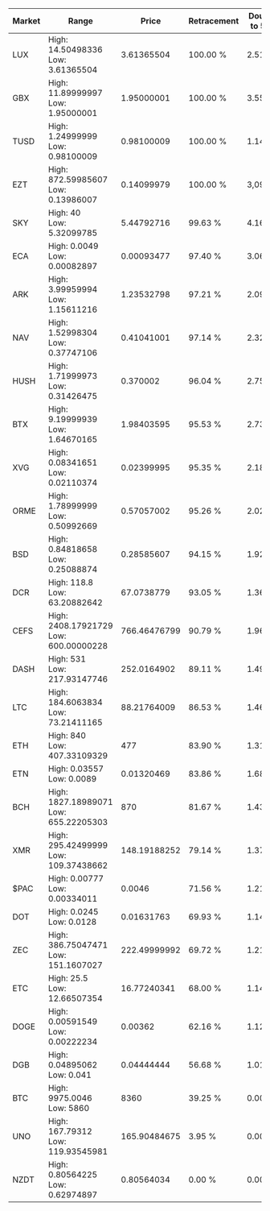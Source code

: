 | Market | Range | Price| Retracement | Doubles to 50% |
| --- | --- | --- | --- | --- |
| LUX | High: 14.50498336<br />Low: 3.61365504 | 3.61365504 | 100.00 % | 2.51 |
| GBX | High: 11.89999997<br />Low: 1.95000001 | 1.95000001 | 100.00 % | 3.55 |
| TUSD | High: 1.24999999<br />Low: 0.98100009 | 0.98100009 | 100.00 % | 1.14 |
| EZT | High: 872.59985607<br />Low: 0.13986007 | 0.14099979 | 100.00 % | 3,094.83 |
| SKY | High: 40<br />Low: 5.32099785 | 5.44792716 | 99.63 % | 4.16 |
| ECA | High: 0.0049<br />Low: 0.00082897 | 0.00093477 | 97.40 % | 3.06 |
| ARK | High: 3.99959994<br />Low: 1.15611216 | 1.23532798 | 97.21 % | 2.09 |
| NAV | High: 1.52998304<br />Low: 0.37747106 | 0.41041001 | 97.14 % | 2.32 |
| HUSH | High: 1.71999973<br />Low: 0.31426475 | 0.370002 | 96.04 % | 2.75 |
| BTX | High: 9.19999939<br />Low: 1.64670165 | 1.98403595 | 95.53 % | 2.73 |
| XVG | High: 0.08341651<br />Low: 0.02110374 | 0.02399995 | 95.35 % | 2.18 |
| ORME | High: 1.78999999<br />Low: 0.50992669 | 0.57057002 | 95.26 % | 2.02 |
| BSD | High: 0.84818658<br />Low: 0.25088874 | 0.28585607 | 94.15 % | 1.92 |
| DCR | High: 118.8<br />Low: 63.20882642 | 67.0738779 | 93.05 % | 1.36 |
| CEFS | High: 2408.17921729<br />Low: 600.00000228 | 766.46476799 | 90.79 % | 1.96 |
| DASH | High: 531<br />Low: 217.93147746 | 252.0164902 | 89.11 % | 1.49 |
| LTC | High: 184.6063834<br />Low: 73.21411165 | 88.21764009 | 86.53 % | 1.46 |
| ETH | High: 840<br />Low: 407.33109329 | 477 | 83.90 % | 1.31 |
| ETN | High: 0.03557<br />Low: 0.0089 | 0.01320469 | 83.86 % | 1.68 |
| BCH | High: 1827.18989071<br />Low: 655.22205303 | 870 | 81.67 % | 1.43 |
| XMR | High: 295.42499999<br />Low: 109.37438662 | 148.19188252 | 79.14 % | 1.37 |
| $PAC | High: 0.00777<br />Low: 0.00334011 | 0.0046 | 71.56 % | 1.21 |
| DOT | High: 0.0245<br />Low: 0.0128 | 0.01631763 | 69.93 % | 1.14 |
| ZEC | High: 386.75047471<br />Low: 151.1607027 | 222.49999992 | 69.72 % | 1.21 |
| ETC | High: 25.5<br />Low: 12.66507354 | 16.77240341 | 68.00 % | 1.14 |
| DOGE | High: 0.00591549<br />Low: 0.00222234 | 0.00362 | 62.16 % | 1.12 |
| DGB | High: 0.04895062<br />Low: 0.041 | 0.04444444 | 56.68 % | 1.01 |
| BTC | High: 9975.0046<br />Low: 5860 | 8360 | 39.25 % | 0.00 |
| UNO | High: 167.79312<br />Low: 119.93545981 | 165.90484675 | 3.95 % | 0.00 |
| NZDT | High: 0.80564225<br />Low: 0.62974897 | 0.80564034 | 0.00 % | 0.00 |

